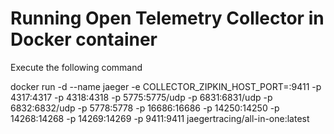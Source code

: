 # Running Open Telemetry Collector in Docker container
Execute the following command

docker run -d --name jaeger  -e COLLECTOR_ZIPKIN_HOST_PORT=:9411 -p 4317:4317 -p 4318:4318 -p 5775:5775/udp  -p 6831:6831/udp -p 6832:6832/udp  -p 5778:5778  -p 16686:16686  -p 14250:14250 -p 14268:14268 -p 14269:14269 -p 9411:9411 jaegertracing/all-in-one:latest
